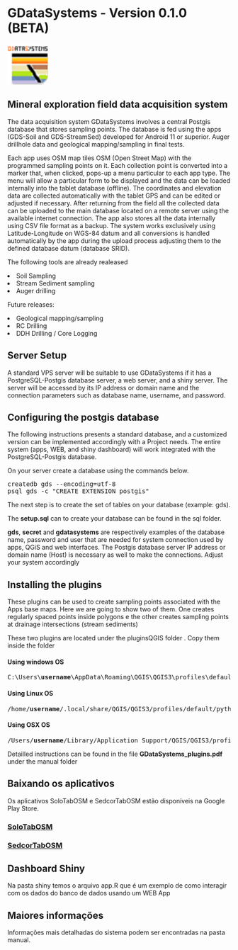 # GDataSystems - Version 0.1.0 (BETA)
<img src="/img/oGDSicon.png" width=92>
<h2>Mineral exploration field data acquisition system</h2>
<p> The data acquisition system GDataSystems involves a central Postgis database that stores sampling points. The database is fed using the apps (GDS-Soil and GDS-StreamSed) developed for Android 11 or superior. Auger drillhole data and geological mapping/sampling in final tests.</p>
<p></p>Each app uses OSM map tiles OSM (Open Street Map) with the programmed sampling points on it. Each collection point is converted into a marker that, when clicked, pops-up a menu particular to each app type. The menu will allow a particular form to be displayed and the data can be loaded internally into the tablet database (offline). The coordinates and elevation data are collected automatically with the tablet GPS and can be edited or adjusted if necessary. After returning from the field all the collected data can be uploaded to the main database located on a remote server using the available internet connection. The app also stores all the data internally using CSV file format as a backup. The system works exclusively using Latitude-Longitude on WGS-84 datum and all conversions is handled automatically by the app during the upload process adjusting them to the defined database datum (database SRID).</p>
<p>The following tools are already realeased</p>
<li> Soil Sampling
<li> Stream Sediment sampling
<li> Auger drilling
<p> Future releases:</p>
<li> Geological mapping/sampling
<li> RC Drilling
<li> DDH Drilling / Core Logging
<h2>Server Setup</h2>
<p>A standard VPS server will be suitable to use GDataSystems if it has a PostgreSQL-Postgis database server, a web server, and a shiny server. The server will be accessed by its IP address or domain name and the connection parameters such as database name, username, and password.</p>
<h2>Configuring the postgis database</h2>
<p>The following instructions presents a standard database, and a customized version can be implemented accordingly with a Project needs. The entire system (apps, WEB, and shiny dashboard) will work integrated with the PostgreSQL-Postgis database.</p>
<p>On your server create a database using the commands below.</p>
<pre>createdb gds --encoding=utf-8
psql gds -c "CREATE EXTENSION postgis"</pre>
<p>The next step is to create the set of tables on your database (example: gds).</p>
<p>The <b>setup.sql</b> can to create your database can be found in the sql folder.</p>

<p><b>gds</b>, <b>secret</b> and <b>gdatasystems</b> are respectively examples of the database name, password and user that are needed for system connection used by apps, QGiS and web interfaces. The Postgis database server IP address or domain name (Host) is necessary as well to make the connections. Adjust your system accordingly</p>
<h2>Installing the plugins</h2>
<p>These plugins can be used to create sampling points associated with the Apps base maps. Here we are going to show two of them. One creates regularly spaced points inside polygons e the other creates sampling points at drainage intersections (stream sediments)</p>
<p>These two plugins are located under the pluginsQGIS folder . Copy them inside the folder</p> 
<h4>Using windows OS</h4>
<pre>C:\Users\<b>username</b>\AppData\Roaming\QGIS\QGIS3\profiles\default\python\plugins\</pre>
<h4>Using Linux OS</h4>
<pre>/home/<b>username</b>/.local/share/QGIS/QGIS3/profiles/default/python/plugins</pre>
<h4>Using OSX OS</h4>
<pre>/Users/<b>username</b>/Library/Application Support/QGIS/QGIS3/profiles/default/python/plugins</pre>

<p>Detailled instructions can be found in the file <b>GDataSystems_plugins.pdf</b> under the manual folder</p>




<h2>Baixando os aplicativos</h2>
<p>Os aplicativos SoloTabOSM e SedcorTabOSM estão disponíveis na Google Play Store.</p>
<h3><a href="https://play.google.com/store/apps/details?id=br.com.amazeone.soiltabosm">SoloTabOSM</a></h3><h3><a href="https://play.google.com/store/apps/details?id=br.com.amazeone.sedcortabosm">SedcorTabOSM</a></h3>

<h2>Dashboard Shiny</h2>
<p> Na pasta shiny temos o arquivo app.R que é um exemplo de como interagir com os dados do banco de dados usando um WEB App </p>
<h2>Maiores informações</h2>
<p>Informações mais detalhadas do sistema podem ser encontradas na pasta manual.</p>

